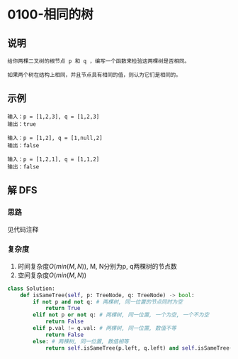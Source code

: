 # 0100-相同的树

## 说明
```
给你两棵二叉树的根节点 p 和 q ，编写一个函数来检验这两棵树是否相同。

如果两个树在结构上相同，并且节点具有相同的值，则认为它们是相同的。
```

## 示例
```
输入：p = [1,2,3], q = [1,2,3]
输出：true

输入：p = [1,2], q = [1,null,2]
输出：false

输入：p = [1,2,1], q = [1,1,2]
输出：false
```

## 解 DFS

### 思路
见代码注释

### 复杂度
1. 时间复杂度$O(min(M, N))$, M, N分别为p, q两棵树的节点数
2. 空间复杂度$O(min(M, N))$

```python
class Solution:
    def isSameTree(self, p: TreeNode, q: TreeNode) -> bool:
        if not p and not q: # 两棵树, 同一位置的节点同时为空
            return True
        elif not p or not q: # 两棵树, 同一位置, 一个为空, 一个不为空
            return False
        elif p.val != q.val: # 两棵树, 同一位置, 数值不等
            return False
        else: # 两棵树, 同一位置, 数值相等
            return self.isSameTree(p.left, q.left) and self.isSameTree(p.right, q.right)
```